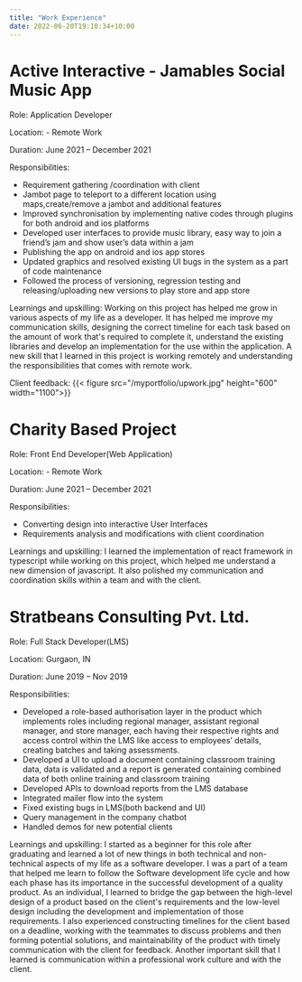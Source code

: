 ```yaml
---
title: "Work Experience"
date: 2022-06-20T19:10:34+10:00
---
```


# Active Interactive - Jamables Social Music App 
Role: Application Developer

Location: - Remote Work

Duration: June 2021 – December 2021

Responsibilities:
- Requirement gathering /coordination with client
- Jambot page to teleport to a different location using maps,create/remove a jambot and additional features
- Improved synchronisation by implementing native codes through plugins for both android and ios platforms
- Developed user interfaces to provide music library, easy way to join a friend’s jam and show user’s data within a jam
- Publishing the app on android and ios app stores
- Updated graphics and resolved existing UI bugs in the system as a part of code maintenance
- Followed the process of versioning, regression testing and releasing/uploading new versions to play store and app store

Learnings and upskilling: Working on this project has helped me grow in various aspects of my life as a developer. It has helped me improve my communication skills, designing the correct timeline for each task based on the amount of work that's required to complete it, understand the existing libraries and develop an implementation for the use within the application. A new skill that I learned in this project is working remotely and understanding the responsibilities that comes with remote work.

Client feedback:
{{< figure src="/myportfolio/upwork.jpg" height="600" width="1100">}}

# Charity Based Project
Role: Front End Developer(Web Application)

Location: - Remote Work

Duration: June 2021 – December 2021

Responsibilities:

- Converting design into interactive User Interfaces
- Requirements analysis and modifications with client coordination

Learnings and upskilling: I learned the implementation of react framework in typescript while working on this project, which helped me understand a new dimension of javascript. It also polished my communication and coordination skills within a team and with the client.

# Stratbeans Consulting Pvt. Ltd.
Role: Full Stack Developer(LMS)

Location: Gurgaon, IN

Duration: June 2019 – Nov 2019

Responsibilities:
- Developed a role-based authorisation layer in the product which implements roles including regional manager, assistant regional manager, and store manager, each having their respective rights and access control within the LMS like access to employees’ details, creating batches and taking assessments.
- Developed a UI to upload a document containing classroom training data, data is validated and a report is generated containing combined data of both online training and classroom training
- Developed APIs to download reports from the LMS database
- Integrated mailer flow into the system
- Fixed existing bugs in LMS(both backend and UI)
- Query management in the company chatbot
- Handled demos for new potential clients

Learnings and upskilling: I started as a beginner for this role after graduating and learned a lot of new things in both technical and non-technical aspects of my life as a software developer. I was a part of a team that helped me learn to follow the Software development life cycle and how each phase has its importance in the successful development of a quality product. As an individual, I learned to bridge the gap between the high-level design of a product based on the client's requirements and the low-level design including the development and implementation of those requirements. I also experienced constructing timelines for the client based on a deadline, working with the teammates to discuss problems and then forming potential solutions, and maintainability of the product with timely communication with the client for feedback. Another important skill that I learned is communication within a professional work culture and with the client.